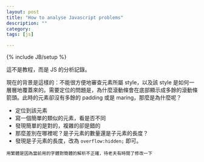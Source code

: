 ```yaml
---
layout: post
title: "How to analyse Javascript problems"
description: ""
category: 
tags: [js]

---
```

{% include JB/setup %}

這不是教程，而是 JS 的分析記錄。

現在的背景是這樣的：不能很方便地審查元素所屬 style，以及該 style 是如何一層層地覆蓋來的。需要定位的問題是，為什麼滾動條會在底部顯示成多餘的滾動條箭頭。此時的元素卻沒有多餘的 padding 或是 maring，那麼是為什麼呢？

* 定位到該元素
* 寫一個簡單的類似的元素，看是否不同
* 發現簡單的是對的，複雜的卻是錯的
* 那麼差別在哪裡呢？是子元素的數量還是子元素的長度？
* 發現是子元素的長度，改為 `overflow:hidden;` 即可。

<small>用繁體是因為當前用的字體對簡體的解析不正確，待老夫有時間了修改一下<small>